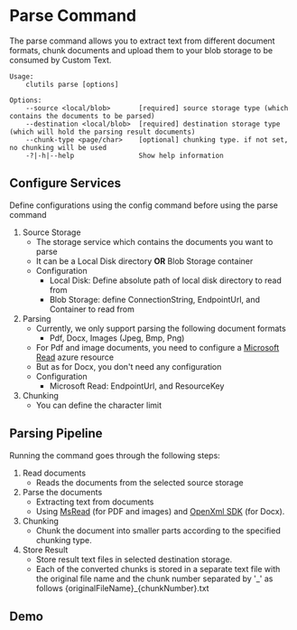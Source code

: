 # Parse Command

The parse command allows you to extract text from different document formats, chunk documents and upload them to your blob storage to be consumed by Custom Text.


    Usage: 
        clutils parse [options]

    Options:
        --source <local/blob>       [required] source storage type (which contains the documents to be parsed)
        --destination <local/blob>  [required] destination storage type (which will hold the parsing result documents)
        --chunk-type <page/char>    [optional] chunking type. if not set, no chunking will be used
        -?|-h|--help                Show help information

## Configure Services
Define configurations using the config command before using the parse command
1. Source Storage
    - The storage service which contains the documents you want to parse
    - It can be a Local Disk directory **OR** Blob Storage container
    - Configuration
        - Local Disk: Define absolute path of local disk directory to read from
        - Blob Storage: define ConnectionString, EndpointUrl, and Container to read from
2. Parsing
    - Currently, we only support parsing the following document formats
        - Pdf, Docx, Images (Jpeg, Bmp, Png)
    - For Pdf and image documents, you need to configure a [Microsoft Read](https://docs.microsoft.com/en-us/azure/cognitive-services/computer-vision/concept-recognizing-text) azure resource
    - But as for Docx, you don't need any configuration
    - Configuration
        - Microsoft Read: EndpointUrl, and ResourceKey
3. Chunking
    - You can define the character limit

## Parsing Pipeline
Running the command goes through the following steps:
1. Read documents
    - Reads the documents from the selected source storage
2. Parse the documents
    - Extracting text from documents
    - Using [MsRead](https://docs.microsoft.com/en-us/azure/cognitive-services/computer-vision/concept-recognizing-text) (for PDF and images) and [OpenXml SDK](https://www.nuget.org/packages/Open-XML-SDK/) (for Docx).
3. Chunking
    - Chunk the document into smaller parts according to the specified chunking type.
4. Store Result
    - Store result text files in selected destination storage.
    - Each of the converted chunks is stored in a separate text file with the original file name and the chunk number separated by '\_' as follows {originalFileName}_{chunkNumber}.txt

## Demo
